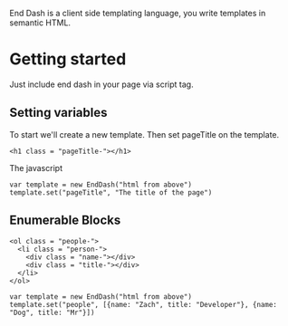   End Dash is a client side templating language, you write templates in semantic HTML.

Getting started
===============

  Just include end dash in your page via script tag.

Setting variables
-----------------

  To start we'll create a new template. Then set pageTitle on the template.

```
<h1 class = "pageTitle-"></h1>
```
The javascript
```
var template = new EndDash("html from above")
template.set("pageTitle", "The title of the page")
```

Enumerable Blocks
-----------------

```
<ol class = "people-">
  <li class = "person-">
    <div class = "name-"></div>
    <div class = "title-"></div>
  </li>
</ol>
```

```
var template = new EndDash("html from above")
template.set("people", [{name: "Zach", title: "Developer"}, {name: "Dog", title: "Mr"}])
```
